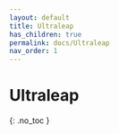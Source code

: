 ```yaml
---
layout: default
title: Ultraleap
has_children: true
permalink: docs/Ultraleap
nav_order: 1
---
```


# Ultraleap
{: .no_toc }